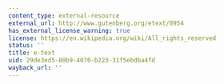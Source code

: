 ```yaml
---
content_type: external-resource
external_url: http://www.gutenberg.org/etext/8954
has_external_license_warning: true
license: https://en.wikipedia.org/wiki/All_rights_reserved
status: ''
title: e-text
uid: 29de3ed5-80b9-4070-b223-31f5ebdba4fd
wayback_url: ''
---
```

